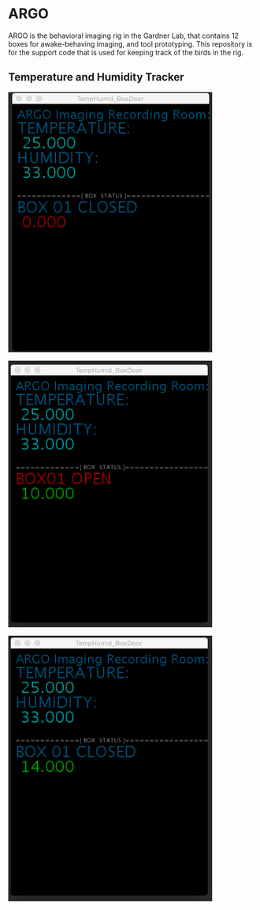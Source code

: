 # ARGO
ARGO is the behavioral imaging rig in the Gardner Lab, that contains 12 boxes for awake-behaving imaging, and tool prototyping. This repository is for the support code that is used for keeping track of the birds in the rig.

## Temperature and Humidity Tracker



![ScreenShot](closed.png)


![ScreenShot](open.png)


![ScreenShot](open2.png)
